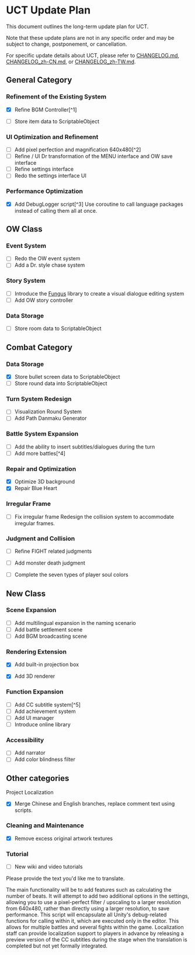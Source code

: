 # UCT Update Plan

This document outlines the long-term update plan for UCT.

Note that these update plans are not in any specific order and may be subject to change, postponement, or cancellation.

For specific update details about UCT, please refer to [CHANGELOG.md](CHANGELOG.md), [CHANGELOG_zh-CN.md](CHANGELOG_zh-CN.md), or [CHANGELOG_zh-TW.md](CHANGELOG_zh-TW.md).

## General Category
### Refinement of the Existing System
- [x] Refine BGM Controller[^1]
- [ ] Store item data to ScriptableObject


### UI Optimization and Refinement
- [ ] Add pixel perfection and magnification 640x480[^2]
- [ ] Refine / UI Dr transformation of the MENU interface and OW save interface
- [ ] Refine settings interface
- [ ] Redo the settings interface UI

### Performance Optimization
- [x] Add DebugLogger script[^3]
Use coroutine to call language packages instead of calling them all at once.

## OW Class
### Event System
- [ ] Redo the OW event system
- [ ] Add a Dr. style chase system

### Story System
- [ ] Introduce the [Fungus](https://github.com/snozbot/fungus) library to create a visual dialogue editing system
- [ ] Add OW story controller

### Data Storage
- [ ] Store room data to ScriptableObject

## Combat Category
### Data Storage
- [x] Store bullet screen data to ScriptableObject
- [ ] Store round data into ScriptableObject

### Turn System Redesign
- [ ] Visualization Round System
- [ ] Add Path Danmaku Generator

### Battle System Expansion
- [ ] Add the ability to insert subtitles/dialogues during the turn
- [ ] Add more battles[^4]

### Repair and Optimization
- [x] Optimize 3D background
- [x] Repair Blue Heart

### Irregular Frame
- [ ] Fix irregular frame
Redesign the collision system to accommodate irregular frames.

### Judgment and Collision
- [ ] Refine FIGHT related judgments
- [ ] Add monster death judgment
- [ ] Complete the seven types of player soul colors


## New Class
### Scene Expansion
- [ ] Add multilingual expansion in the naming scenario
- [ ] Add battle settlement scene
- [ ] Add BGM broadcasting scene

### Rendering Extension
- [x] Add built-in projection box
- [x] Add 3D renderer


### Function Expansion
- [ ] Add CC subtitle system[^5]
- [ ] Add achievement system
- [ ] Add UI manager
- [ ] Introduce online library

### Accessibility
- [ ] Add narrator
- [ ] Add color blindness filter

## Other categories
Project Localization
- [x] Merge Chinese and English branches, replace comment text using scripts.

### Cleaning and Maintenance
- [x] Remove excess original artwork textures

### Tutorial
- [ ] New wiki and video tutorials

Please provide the text you'd like me to translate.

The main functionality will be to add features such as calculating the number of beats.
It will attempt to add two additional options in the settings, allowing you to use a pixel-perfect filter / upscaling to a larger resolution from 640x480, rather than directly using a larger resolution, to save performance.
This script will encapsulate all Unity's debug-related functions for calling within it, which are executed only in the editor.
This allows for multiple battles and several fights within the game.
Localization staff can provide localization support to players in advance by releasing a preview version of the CC subtitles during the stage when the translation is completed but not yet formally integrated.
